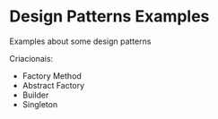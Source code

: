# Design Patterns Examples

Examples about some design patterns


Criacionais:

- Factory Method
- Abstract Factory
- Builder
- Singleton